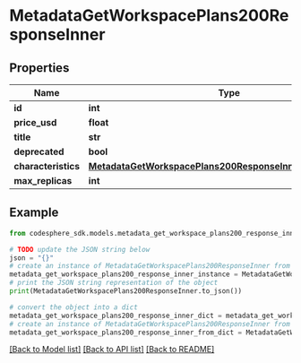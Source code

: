 # MetadataGetWorkspacePlans200ResponseInner


## Properties

Name | Type | Description | Notes
------------ | ------------- | ------------- | -------------
**id** | **int** |  |
**price_usd** | **float** |  |
**title** | **str** |  |
**deprecated** | **bool** |  |
**characteristics** | [**MetadataGetWorkspacePlans200ResponseInnerCharacteristics**](MetadataGetWorkspacePlans200ResponseInnerCharacteristics.md) |  |
**max_replicas** | **int** |  |

## Example

```python
from codesphere_sdk.models.metadata_get_workspace_plans200_response_inner import MetadataGetWorkspacePlans200ResponseInner

# TODO update the JSON string below
json = "{}"
# create an instance of MetadataGetWorkspacePlans200ResponseInner from a JSON string
metadata_get_workspace_plans200_response_inner_instance = MetadataGetWorkspacePlans200ResponseInner.from_json(json)
# print the JSON string representation of the object
print(MetadataGetWorkspacePlans200ResponseInner.to_json())

# convert the object into a dict
metadata_get_workspace_plans200_response_inner_dict = metadata_get_workspace_plans200_response_inner_instance.to_dict()
# create an instance of MetadataGetWorkspacePlans200ResponseInner from a dict
metadata_get_workspace_plans200_response_inner_from_dict = MetadataGetWorkspacePlans200ResponseInner.from_dict(metadata_get_workspace_plans200_response_inner_dict)
```
[[Back to Model list]](../README.md#documentation-for-models) [[Back to API list]](../README.md#documentation-for-api-endpoints) [[Back to README]](../README.md)
